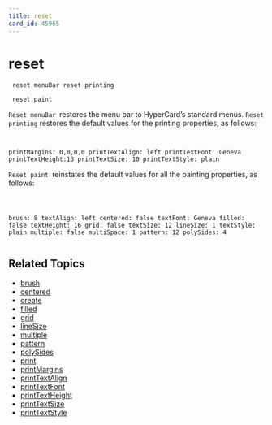 ```yaml
---
title: reset
card_id: 45965
---
```


# reset

<code><pre>
reset menuBar
reset printing
</pre></code>

<code><pre>
reset paint
</pre></code>

<code>Reset menuBar </code>restores the menu bar to HyperCard’s standard menus. <code>Reset printing</code> restores the default values for the printing properties, as follows:<code> 

printMargins: 0,0,0,0 printTextAlign: left printTextFont: Geneva printTextHeight:13 printTextSize: 10 printTextStyle: plain</code> 

<code>Reset paint </code>reinstates the default values for all the painting properties, as follows:  <code><pre>

brush: 8           textAlign: left
centered: false    textFont: Geneva
filled: false      textHeight: 16
grid: false        textSize: 12
lineSize: 1        textStyle: plain
multiple: false
multiSpace: 1
pattern: 12
polySides: 4
</pre></code>


## Related Topics

* [brush](/HyperTalkReference/properties/brush)
* [centered](/HyperTalkReference/properties/centered)
* [create](/HyperTalkReference/commands/create)
* [filled](/HyperTalkReference/properties/filled)
* [grid](/HyperTalkReference/properties/grid)
* [lineSize](/HyperTalkReference/properties/lineSize)
* [multiple](/HyperTalkReference/properties/multiple)
* [pattern](/HyperTalkReference/properties/pattern)
* [polySides](/HyperTalkReference/properties/polySides)
* [print](/HyperTalkReference/commands/print)
* [printMargins](/HyperTalkReference/properties/printMargins)
* [printTextAlign](/HyperTalkReference/properties/printTextAlign)
* [printTextFont](/HyperTalkReference/properties/printTextFont)
* [printTextHeight](/HyperTalkReference/properties/printTextHeight)
* [printTextSize](/HyperTalkReference/properties/printTextSize)
* [printTextStyle](/HyperTalkReference/properties/printTextStyle)

